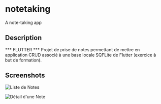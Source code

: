 # notetaking

A note-taking app

## Description

*** FLUTTER *** Projet de prise de notes permettant de mettre en application CRUD associé à une base locale SQFLite de Flutter (exercice à but de formation).

## Screenshots

![Liste de Notes](https://gitlab.com/claudebueno/notetaking/blob/master/assets/images/notetaking1.png)

![Détail d'une Note](https://gitlab.com/claudebueno/notetaking/blob/master/assets/images/notetaking2.png)




